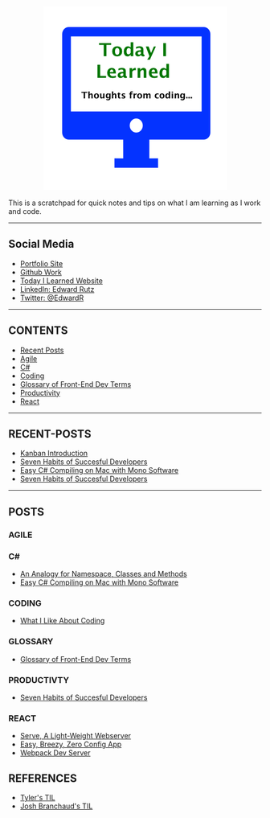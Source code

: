 
<p align="center">
  <img src="images/TIL.png">
</p>

<p>This is a scratchpad for quick notes and tips on what I am learning as I work and code.</p>


-------------------------------------------------

## Social Media

- [Portfolio Site](https://edwardrutz.github.io)
- [Github Work](https://github.com/EdwardRutz)
- [Today I Learned Website](https://edwardrutz.github.io/TIL/)
- [LinkedIn: Edward Rutz](https://www.linkedin.com/in/edwardrutz/)
- [Twitter: @EdwardR](https://twitter.com/edwardr)


-------------------------------------------------

## CONTENTS
- [Recent Posts](#recent-posts)
- [Agile](#agile)
- [C#](#c)
- [Coding](#coding)
- [Glossary of Front-End Dev Terms](#glossary)
- [Productivity](#productivity)
- [React](#react)


-------------------------------------------------

## RECENT-POSTS

- [Kanban Introduction](kanban/kanban-intro.md)
- [Seven Habits of Succesful Developers](productivity/seven-habits-developers.md)
- [Easy C# Compiling on Mac with Mono Software](c-sharp/mono.md)
- [Seven Habits of Succesful Developers](productivity/seven-habits-developers.md)


-------------------------------------------------

## POSTS

### AGILE


### C#

- [An Analogy for Namespace, Classes and Methods](c-sharp/namespace.md)
- [Easy C# Compiling on Mac with Mono Software](c-sharp/mono.md)



### CODING

- [What I Like About Coding](Coding/What-I-Like-About-Coding.md)



### GLOSSARY

- [Glossary of Front-End Dev Terms](glossary/glossary-front-end.md)


### PRODUCTIVTY

- [Seven Habits of Succesful Developers](productivity/seven-habits-developers.md)


### REACT

- [Serve, A Light-Weight Webserver](react/serve.md)
- [Easy, Breezy, Zero Config App](react/Easy-Breezy-Zero-Config-React-App.md)
- [Webpack Dev Server](react/Webpack-Dev-Server.md) 








## REFERENCES

- [Tyler's TIL](https://github.com/tylerb33/TIL)
- [Josh Branchaud's TIL](https://github.com/jbranchaud/til)






